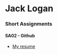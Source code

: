 # Jack Logan
### Short Assignments
#### SA02 - Github
- [My resume](https://github.com/jackplogan33/resume/blob/main/resume.md)
